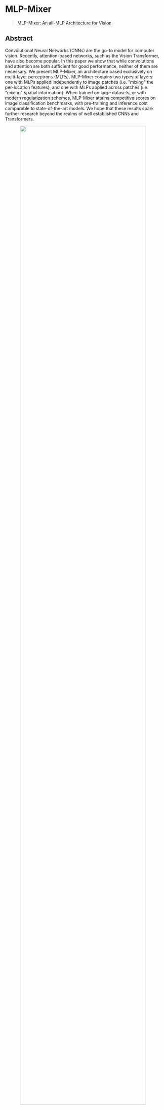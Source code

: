 # MLP-Mixer

> [MLP-Mixer: An all-MLP Architecture for Vision](https://arxiv.org/abs/2105.01601)

<!-- [ALGORITHM] -->

## Abstract

Convolutional Neural Networks (CNNs) are the go-to model for computer vision. Recently, attention-based networks, such as the Vision Transformer, have also become popular. In this paper we show that while convolutions and attention are both sufficient for good performance, neither of them are necessary. We present MLP-Mixer, an architecture based exclusively on multi-layer perceptrons (MLPs). MLP-Mixer contains two types of layers: one with MLPs applied independently to image patches (i.e. "mixing" the per-location features), and one with MLPs applied across patches (i.e. "mixing" spatial information). When trained on large datasets, or with modern regularization schemes, MLP-Mixer attains competitive scores on image classification benchmarks, with pre-training and inference cost comparable to state-of-the-art models. We hope that these results spark further research beyond the realms of well established CNNs and Transformers.

<div align=center>
<img src="https://user-images.githubusercontent.com/26739999/143178327-7118b48a-5f5f-4844-a614-a571917384ca.png" width="90%"/>
</div>

## How to use it?

<!-- [TABS-BEGIN] -->

**Predict image**

```python
from mmpretrain import inference_model

predict = inference_model('mlp-mixer-base-p16_3rdparty_64xb64_in1k', 'demo/bird.JPEG')
print(predict['pred_class'])
print(predict['pred_score'])
```

**Use the model**

```python
import torch
from mmpretrain import get_model

model = get_model('mlp-mixer-base-p16_3rdparty_64xb64_in1k', pretrained=True)
inputs = torch.rand(1, 3, 224, 224)
out = model(inputs)
print(type(out))
# To extract features.
feats = model.extract_feat(inputs)
print(type(feats))
```

**Test Command**

Prepare your dataset according to the [docs](https://mmpretrain.readthedocs.io/en/latest/user_guides/dataset_prepare.html#prepare-dataset).

Test:

```shell
python tools/test.py configs/mlp_mixer/mlp-mixer-base-p16_64xb64_in1k.py https://download.openmmlab.com/mmclassification/v0/mlp-mixer/mixer-base-p16_3rdparty_64xb64_in1k_20211124-1377e3e0.pth
```

<!-- [TABS-END] -->

## Models and results

### Image Classification on ImageNet-1k

| Model                                        |   Pretrain   | Params (M) | Flops (G) | Top-1 (%) | Top-5 (%) |                    Config                    |                            Download                             |
| :------------------------------------------- | :----------: | :--------: | :-------: | :-------: | :-------: | :------------------------------------------: | :-------------------------------------------------------------: |
| `mlp-mixer-base-p16_3rdparty_64xb64_in1k`\*  | From scratch |   59.88    |   12.61   |   76.68   |   92.25   | [config](mlp-mixer-base-p16_64xb64_in1k.py)  | [model](https://download.openmmlab.com/mmclassification/v0/mlp-mixer/mixer-base-p16_3rdparty_64xb64_in1k_20211124-1377e3e0.pth) |
| `mlp-mixer-large-p16_3rdparty_64xb64_in1k`\* | From scratch |   208.20   |   44.57   |   72.34   |   88.02   | [config](mlp-mixer-large-p16_64xb64_in1k.py) | [model](https://download.openmmlab.com/mmclassification/v0/mlp-mixer/mixer-large-p16_3rdparty_64xb64_in1k_20211124-5a2519d2.pth) |

*Models with * are converted from the [timm](https://github.com/rwightman/pytorch-image-models/blob/master/timm/models/mlp_mixer.py). The config files of these models are only for inference. We haven't reproduce the training results.*

## Citation

```bibtex
@misc{tolstikhin2021mlpmixer,
      title={MLP-Mixer: An all-MLP Architecture for Vision},
      author={Ilya Tolstikhin and Neil Houlsby and Alexander Kolesnikov and Lucas Beyer and Xiaohua Zhai and Thomas Unterthiner and Jessica Yung and Andreas Steiner and Daniel Keysers and Jakob Uszkoreit and Mario Lucic and Alexey Dosovitskiy},
      year={2021},
      eprint={2105.01601},
      archivePrefix={arXiv},
      primaryClass={cs.CV}
}
```
